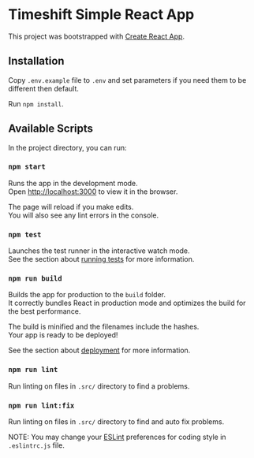 # Timeshift Simple React App

This project was bootstrapped with [Create React App](https://github.com/facebook/create-react-app).

## Installation

Copy `.env.example` file to `.env` and set parameters if you need them to be different then default.

Run `npm install`.

## Available Scripts

In the project directory, you can run:

### `npm start`

Runs the app in the development mode.\
Open [http://localhost:3000](http://localhost:3000) to view it in the browser.

The page will reload if you make edits.\
You will also see any lint errors in the console.

### `npm test`

Launches the test runner in the interactive watch mode.\
See the section about [running tests](https://facebook.github.io/create-react-app/docs/running-tests) for more information.

### `npm run build`

Builds the app for production to the `build` folder.\
It correctly bundles React in production mode and optimizes the build for the best performance.

The build is minified and the filenames include the hashes.\
Your app is ready to be deployed!

See the section about [deployment](https://facebook.github.io/create-react-app/docs/deployment) for more information.

### `npm run lint`

Run linting on files in `.src/` directory to find a problems.

### `npm run lint:fix`

Run linting on files in `.src/` directory to find and auto fix problems.

NOTE: You may change your [ESLint](https://eslint.org/) preferences for coding style in `.eslintrc.js` file.
